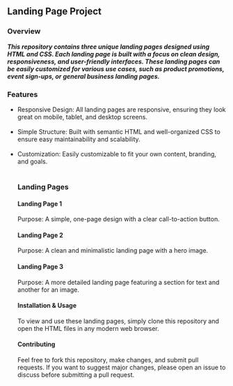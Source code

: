 <h2>Landing Page Project</h2>

<h3>Overview</h3>
<b><i>
This repository contains three unique landing pages designed using HTML and CSS. Each landing page is built with a focus on clean design, responsiveness, and user-friendly interfaces. These landing pages can be easily customized for various use cases, such as product promotions, event sign-ups, or general business landing pages.
</b></i>

<h3>Features</h3>
<ul>
<li>
Responsive Design: All landing pages are responsive, ensuring they look great on mobile, tablet, and desktop screens.</li> <br>

<li>
Simple Structure: Built with semantic HTML and well-organized CSS to ensure easy maintainability and scalability.</li> <br>

<li>
Customization: Easily customizable to fit your own content, branding, and goals.</li> <br>

<h3>Landing Pages</h3>

<h4>Landing Page 1</h4>
Purpose: A simple, one-page design with a clear call-to-action button.

<h4>Landing Page 2</h4>
Purpose: A clean and minimalistic landing page with a hero image.

<h4>Landing Page 3</h4>
Purpose: A more detailed landing page featuring a section for text and another for an image.

<h4>Installation & Usage</h4>
To view and use these landing pages, simply clone this repository and open the HTML files in any modern web browser.

<h4>Contributing</h4>
Feel free to fork this repository, make changes, and submit pull requests. If you want to suggest major changes, please open an issue to discuss before submitting a pull request.

